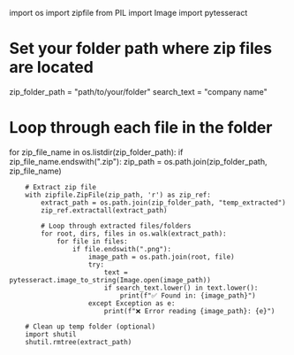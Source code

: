 import os
import zipfile
from PIL import Image
import pytesseract

# Set your folder path where zip files are located
zip_folder_path = "path/to/your/folder"
search_text = "company name"

# Loop through each file in the folder
for zip_file_name in os.listdir(zip_folder_path):
    if zip_file_name.endswith(".zip"):
        zip_path = os.path.join(zip_folder_path, zip_file_name)
        
        # Extract zip file
        with zipfile.ZipFile(zip_path, 'r') as zip_ref:
            extract_path = os.path.join(zip_folder_path, "temp_extracted")
            zip_ref.extractall(extract_path)

            # Loop through extracted files/folders
            for root, dirs, files in os.walk(extract_path):
                for file in files:
                    if file.endswith(".png"):
                        image_path = os.path.join(root, file)
                        try:
                            text = pytesseract.image_to_string(Image.open(image_path))
                            if search_text.lower() in text.lower():
                                print(f"✅ Found in: {image_path}")
                        except Exception as e:
                            print(f"❌ Error reading {image_path}: {e}")

        # Clean up temp folder (optional)
        import shutil
        shutil.rmtree(extract_path)